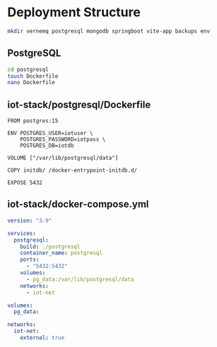 # Deployment Structure
```bash
mkdir vernemq postgresql mongodb springboot vite-app backups env
```

## PostgreSQL
```bash
cd postgresql
touch Dockerfile
nano Dockerfile
```

## iot-stack/postgresql/Dockerfile
```
FROM postgres:15

ENV POSTGRES_USER=iotuser \
    POSTGRES_PASSWORD=iotpass \
    POSTGRES_DB=iotdb

VOLUME ["/var/lib/postgresql/data"]

COPY initdb/ /docker-entrypoint-initdb.d/

EXPOSE 5432
```

## iot-stack/docker-compose.yml
```yml
version: "3.9"

services:
  postgresql:
    build: ./postgresql
    container_name: postgresql
    ports:
      - "5432:5432"
    volumes:
      - pg_data:/var/lib/postgresql/data
    networks:
      - iot-net

volumes:
  pg_data:

networks:
  iot-net:
    external: true
```
